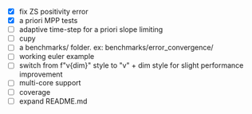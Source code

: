 - [x] fix ZS positivity error
- [x] a priori MPP tests
- [ ] adaptive time-step for a priori slope limiting
- [ ] cupy
- [ ] a benchmarks/ folder. ex: benchmarks/error_convergence/
- [ ] working euler example
- [ ] switch from f"v{dim}" style to "v" + dim style for slight performance improvement
- [ ] multi-core support
- [ ] coverage
- [ ] expand README.md
